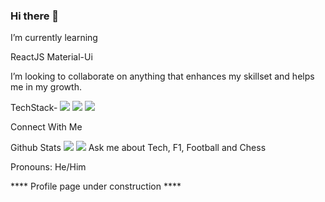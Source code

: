 ### Hi there 👋



   
  I’m currently learning 
  
  ReactJS
  Material-Ui
  
  I’m looking to collaborate on anything that enhances my skillset and helps me in my growth.
  
  TechStack-
  <img src="https://img.shields.io/badge/Material%20UI-007FFF?style=for-the-badge&logo=mui&logoColor=white" /> <img src="https://img.shields.io/badge/React-20232A?style=for-the-badge&logo=react&logoColor=61DAFB" /> <img src="https://img.shields.io/badge/Redux-593D88?style=for-the-badge&logo=redux&logoColor=white" />
  
  Connect With Me 
  
  Github Stats 
  <img src="https://github-readme-stats.vercel.app/api?username=devtrpthi"/>
    <img src="https://activity-graph.herokuapp.com/graph?username=devtrpthi&theme=minimal"/>
  Ask me about Tech, F1, Football and Chess

 Pronouns: He/Him

**** Profile page under construction ****

